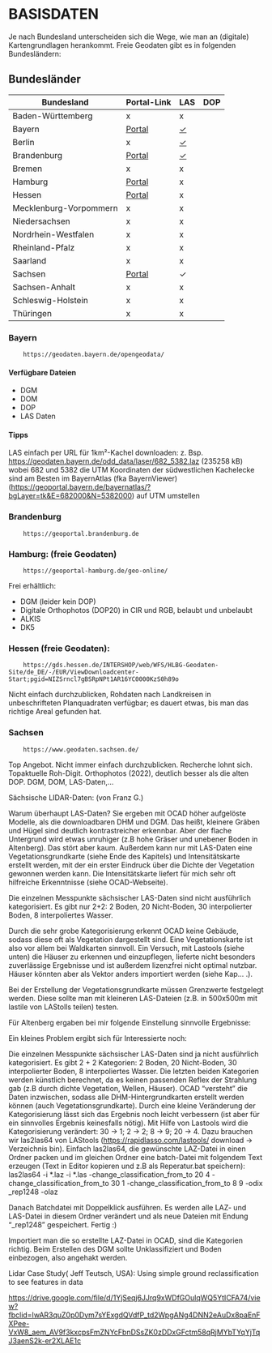 # BASISDATEN
Je nach Bundesland unterscheiden sich die Wege, wie man an (digitale) Kartengrundlagen herankommt. Freie Geodaten gibt es in folgenden Bundesländern:
## Bundesländer
| Bundesland               | Portal-Link | LAS | DOP |
|--------------------------|-------------|-----|-----|
| Baden-Württemberg        | x | x |
| Bayern                   | [Portal](https://geodaten.bayern.de/opengeodata/) | [✓](https://geodaten.bayern.de/opengeodata/OpenDataDetail.html?pn=laserdaten) |
| Berlin                   | x | [✓](https://gdi.berlin.de/geonetwork/srv/ger/catalog.search#/metadata/f4a8997d-4dea-382f-aa3a-d452f4bf3943) |
| Brandenburg              | [Portal](https://geoportal.brandenburg.de) | [✓](https://geobroker.geobasis-bb.de/gbss.php?MODE=GetProductInformation&PRODUCTID=d9895ec2-7039-4c0d-914c-a68f227a7069) |
| Bremen                   | x | x |
| Hamburg                  | [Portal](https://geoportal-hamburg.de/geo-online/) | x |
| Hessen                   | [Portal](https://gds.hessen.de/INTERSHOP/web/WFS/HLBG-Geodaten-Site/de_DE/-/EUR/ViewDownloadcenter-Start;pgid=NIZSrncl7gBSRpNPt1AR16YC0000KzS0h89o) | x |
| Mecklenburg-Vorpommern   | x | x |
| Niedersachsen            | x | x |
| Nordrhein-Westfalen      | x | x |
| Rheinland-Pfalz          | x | x |
| Saarland                 | x | x |
| Sachsen                  | [Portal](https://www.geodaten.sachsen.de/) | ✓ |
| Sachsen-Anhalt           | x | x |
| Schleswig-Holstein       | x | x |
| Thüringen                | x | x |


### Bayern
        https://geodaten.bayern.de/opengeodata/
#### Verfügbare Dateien
 - DGM
 - DOM
 - DOP
 - LAS Daten
#### Tipps
LAS einfach per URL für 1km²-Kachel downloaden:
z. Bsp. https://geodaten.bayern.de/odd_data/laser/682_5382.laz (235258 kB)
wobei 682 und 5382 die UTM Koordinaten der südwestlichen Kachelecke sind
am Besten im BayernAtlas (fka BayernViewer) (https://geoportal.bayern.de/bayernatlas/?bgLayer=tk&E=682000&N=5382000)
auf UTM umstellen

### Brandenburg
        https://geoportal.brandenburg.de

### Hamburg: (freie Geodaten)

        https://geoportal-hamburg.de/geo-online/

Frei erhältlich:
- DGM (leider kein DOP)
- Digitale Orthophotos (DOP20) in CIR und RGB, belaubt und unbelaubt
- ALKIS
- DK5

### Hessen (freie Geodaten): 
        https://gds.hessen.de/INTERSHOP/web/WFS/HLBG-Geodaten-Site/de_DE/-/EUR/ViewDownloadcenter-Start;pgid=NIZSrncl7gBSRpNPt1AR16YC0000KzS0h89o
Nicht einfach durchzublicken, Rohdaten nach Landkreisen in unbeschrifteten
Planquadraten verfügbar; es dauert etwas, bis man das richtige Areal gefunden hat.

### Sachsen
        https://www.geodaten.sachsen.de/         
Top Angebot. Nicht immer einfach durchzublicken. Recherche lohnt sich.
Topaktuelle Roh-Digit. Orthophotos (2022), deutlich besser als die alten DOP.
DGM, DOM, LAS-Daten,...


Sächsische LIDAR-Daten:
(von Franz G.)

Warum überhaupt LAS-Daten? Sie ergeben mit OCAD höher aufgelöste Modelle, als die downloadbaren DHM und DGM. Das heißt, kleinere Gräben und Hügel sind deutlich kontrastreicher erkennbar. Aber der flache Untergrund wird etwas unruhiger (z.B hohe Gräser und unebener Boden in Altenberg). Das stört aber kaum. Außerdem kann nur mit LAS-Daten eine Vegetationsgrundkarte (siehe Ende des Kapitels) und Intensitätskarte erstellt werden, mit der ein erster Eindruck über die Dichte der Vegetation gewonnen werden kann. Die Intensitätskarte liefert für mich sehr oft hilfreiche Erkenntnisse (siehe OCAD-Webseite).

Die einzelnen Messpunkte sächsischer LAS-Daten sind nicht ausführlich kategorisiert. Es gibt nur 2+2: 2 Boden, 20 Nicht-Boden, 30 interpolierter Boden, 8 interpoliertes Wasser.

Durch die sehr grobe Kategorisierung erkennt OCAD keine Gebäude, sodass diese oft als Vegetation dargestellt sind. Eine Vegetationskarte ist also vor allem bei Waldkarten sinnvoll. Ein Versuch, mit Lastools (siehe unten) die Häuser zu erkennen und einzupflegen, lieferte nicht besonders zuverlässige Ergebnisse und ist außerdem lizenzfrei nicht optimal nutzbar. Häuser könnten aber als Vektor anders importiert werden (siehe Kap… .).

Bei der Erstellung der Vegetationsgrundkarte müssen Grenzwerte festgelegt werden. Diese sollte man mit kleineren LAS-Dateien (z.B. in 500x500m mit lastile von LAStolls teilen) testen.

Für Altenberg ergaben bei mir folgende Einstellung sinnvolle Ergebnisse:

 
Ein kleines Problem ergibt sich für Interessierte noch:

Die einzelnen Messpunkte sächsischer LAS-Daten sind ja nicht ausführlich kategorisiert. Es gibt 2 + 2 Kategorien:
2 Boden, 20 Nicht-Boden,         30 interpolierter Boden, 8 interpoliertes Wasser.
Die letzten beiden Kategorien werden künstlich berechnet, da es keinen passenden Reflex der Strahlung gab (z.B durch dichte Vegetation, Wellen, Häuser). OCAD “versteht” die Daten inzwischen, sodass alle DHM-Hintergrundkarten erstellt werden können (auch Vegetationsgrundkarte).
Durch eine kleine Veränderung der Kategorisierung lässt sich das Ergebnis noch leicht verbessern (ist aber für ein sinnvolles Ergebnis keinesfalls nötig). Mit Hilfe von Lastools wird die Kategorisierung verändert: 30 → 1; 2 → 2; 8 → 9; 20 → 4. Dazu brauchen wir las2las64 von LAStools (https://rapidlasso.com/lastools/  download → Verzeichnis bin). Einfach las2las64, die gewünschte LAZ-Datei in einen Ordner packen und im gleichen Ordner eine batch-Datei mit folgendem Text erzeugen (Text in Editor kopieren und z.B als Reperatur.bat speichern):
las2las64 -i *.laz -i *.las -change_classification_from_to 20 4 -change_classification_from_to 30 1 -change_classification_from_to 8 9 -odix _rep1248 -olaz

Danach Batchdatei mit Doppelklick ausführen. Es werden alle LAZ- und LAS-Datei in diesem Ordner verändert und als neue Dateien mit Endung “_rep1248” gespeichert. Fertig :)

Importiert man die so erstellte LAZ-Datei in OCAD, sind die Kategorien richtig. Beim Erstellen des DGM sollte Unklassifiziert und Boden einbezogen, also angehakt werden.

Lidar Case Study( Jeff Teutsch, USA):
Using simple ground reclassification to see features in data

https://drive.google.com/file/d/1YjSeqj6JJrq9xWDfGOulqWQ5YtICFA74/view?fbclid=IwAR3quZ0p0Dym7sYExgdQVdfP_td2WpgANg4DNN2eAuDx8paEnFXPee-VxW8_aem_AV9f3kxcpsFmZNYcFbnDSsZK0zDDxGFctm58qRjMYbTYqYjTqJ3aenS2k-er2XLAE1c 
